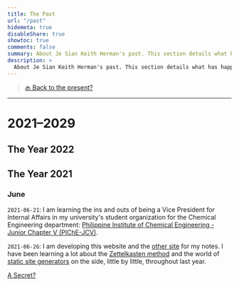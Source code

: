```yaml
---
title: The Past
url: "/past"
hidemeta: true
disableShare: true
showtoc: true
comments: false
summary: About Je Sian Keith Herman's past. This section details what has happened, things done, experiences lived, and memories made.
description: > 
  About Je Sian Keith Herman's past. This section details what has happened, things done, experiences lived, and memories made.
---
```


> [🔙 Back to the present?](/now)
<!-- > [🔙 Back to the present?](https://jskherman.notion.site/Now-ec792577baf44dd3b441171240dabb92) -->

---

# 2021–2029

## The Year 2022

## The Year 2021

### June

`2021-06-21`: I am learning the ins and outs of being a Vice President for Internal Affairs in my university's student organization for the Chemical Engineering department: [Philippine Institute of Chemical Engineering - Junior Chapter V (PIChE-JCV)](https://www.facebook.com/PIChEJCV/).

`2021-06-26`: I am developing this website and the [other site](https://notes.jskherman.com) for my notes. I have been learning a lot about the [Zettelkasten method](https://zettelkasten.de/) and the world of [static site generators](https://jamstack.org/generators/) on the side, little by little, throughout last year.



[A Secret?](https://jsk-umami--analytics.herokuapp.com/)